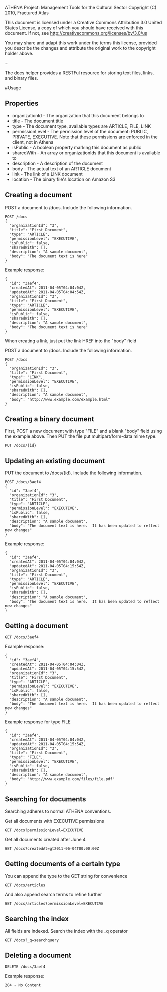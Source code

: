 ATHENA Project: Management Tools for the Cultural Sector
Copyright (C) 2010, Fractured Atlas

This document is licensed under a Creative Commons Attribution 3.0 United
States License, a copy of which you should have received with this
document. If not, see http://creativecommons.org/licenses/by/3.0/us

You may share and adapt this work under the terms this license, provided
you describe the changes and attribute the original work to the copyright
holder above.

=

The docs helper provides a RESTFul resource for storing text files, links, and binary files.

#Usage

## Properties

* organizationId - The organization that this document belongs to
* title - The document title
* type - The document type, available types are ARTICLE, FILE, LINK
* permissionLevel - The permission level of the document: PUBLIC, PRIVATE, EXECUTIVE.  Note that these permissions are enforced in the client, not in Athena
* isPublic - A boolean property marking this document as public
* sharedWith - An array or organizationIds that this document is available to
* description - A description of the document
* body - The actual text of an ARTICLE document
* link - The link of a LINK document
* location - The binary file's location on Amazon S3

## Creating a document

POST a document to /docs.  Include the following information.

    POST /docs
    {
      "organizationId": "3",
      "title": "First Document",
      "type": "ARTICLE",
      "permissionLevel": "EXECUTIVE",
      "isPublic": false,
      "sharedWith": [],
      "description": "A sample document",
      "body": "The document text is here"
    }
    
Example response:

    {
      "id": "3aef4",
      "createdAt": 2011-04-05T04:04:04Z,
      "updatedAt": 2011-04-05T04:04:54Z,
      "organizationId": "3",
      "title": "First Document",
      "type": "ARTICLE",
      "permissionLevel": "EXECUTIVE",
      "isPublic": false,
      "sharedWith": [],
      "description": "A sample document",
      "body": "The document text is here"
    }    
    
When creating a link, just put the link HREF into the "body" field

POST a document to /docs.  Include the following information.

    POST /docs
    {
      "organizationId": "3",
      "title": "First Document",
      "type": "LINK",
      "permissionLevel": "EXECUTIVE",
      "isPublic": false,
      "sharedWith": [],
      "description": "A sample document",
      "body": "http://www.example.com/example.html"
    }
    
## Creating a binary document

First, POST a new document with type "FILE" and a blank "body" field using the example above.  Then PUT the file put multipart/form-data mime type.

    PUT /docs/{id}
    
## Updating an existing document

PUT the document to /docs/{id}.  Include the following information.

    POST /docs/3aef4
    {
      "id": "3aef4",
      "organizationId": "3",
      "title": "First Document",
      "type": "ARTICLE",
      "permissionLevel": "EXECUTIVE",
      "isPublic": false,
      "sharedWith": [],
      "description": "A sample document",
      "body": "The document text is here.  It has been updated to reflect new changes"
    }
    
Example response:

    {
      "id": "3aef4",
      "createdAt": 2011-04-05T04:04:04Z,
      "updatedAt": 2011-04-05T04:15:54Z,
      "organizationId": "3",
      "title": "First Document",
      "type": "ARTICLE",
      "permissionLevel": "EXECUTIVE",
      "isPublic": false,
      "sharedWith": [],
      "description": "A sample document",
      "body": "The document text is here.  It has been updated to reflect new changes"
    } 
    
## Getting a document

    GET /docs/3aef4
    
Example response:

    {
      "id": "3aef4",
      "createdAt": 2011-04-05T04:04:04Z,
      "updatedAt": 2011-04-05T04:15:54Z,
      "organizationId": "3",
      "title": "First Document",
      "type": "ARTICLE",
      "permissionLevel": "EXECUTIVE",
      "isPublic": false,
      "sharedWith": [],
      "description": "A sample document",
      "body": "The document text is here.  It has been updated to reflect new changes"
    } 

Example response for type FILE

    {
      "id": "3aef4",
      "createdAt": 2011-04-05T04:04:04Z,
      "updatedAt": 2011-04-05T04:15:54Z,
      "organizationId": "3",
      "title": "First Document",
      "type": "FILE",
      "permissionLevel": "EXECUTIVE",
      "isPublic": false,
      "sharedWith": [],
      "description": "A sample document",
      "body": "http://www.example.com/files/file.pdf"
    } 

## Searching for documents

Searching adheres to normal ATHENA conventions.

Get all documents with EXECUTIVE permissions

    GET /docs?permissionLevel=EXECUTIVE
    
Get all documents created after June 4

    GET /docs?createdAt=gt2011-06-04T00:00:00Z

## Getting documents of a certain type

You can append the type to the GET string for convenience

    GET /docs/articles
    
And also append search terms to refine further

    GET /docs/articles?permissionLevel=EXECUTIVE
    
## Searching the index

All fields are indexed.  Search the index with the _q operator

    GET /docs?_q=searchquery
    
## Deleting a document

    DELETE /docs/3aef4
    
Example response:
  
    204 - No Content
    
